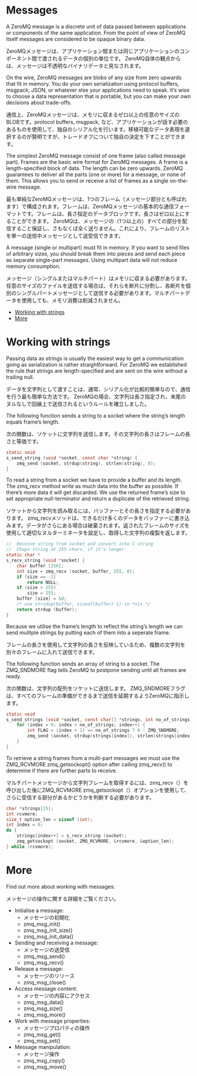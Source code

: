 
Messages
========

A ZeroMQ message is a discrete unit of data passed between applications or components of the same application. From the point of view of ZeroMQ itself messages are considered to be opaque binary data.

ZeroMQメッセージは、アプリケーション間または同じアプリケーションのコンポーネント間で渡されるデータの個別の単位です。 ZeroMQ自体の観点からは、メッセージは不透明なバイナリデータと見なされます。

On the wire, ZeroMQ messages are blobs of any size from zero upwards that fit in memory. You do your own serialization using protocol buffers, msgpack, JSON, or whatever else your applications need to speak. It’s wise to choose a data representation that is portable, but you can make your own decisions about trade-offs.

通信上、ZeroMQメッセージは、メモリに収まるゼロ以上の任意のサイズのBLOBです。protocol buffers, msgpack, など、アプリケーションが話す必要のあるものを使用して、独自のシリアル化を行います。移植可能なデータ表現を選択するのが賢明ですが、トレードオフについて独自の決定を下すことができます。

The simplest ZeroMQ message consist of one frame (also called message part). Frames are the basic wire format for ZeroMQ messages. A frame is a length-specified block of data. The length can be zero upwards. ZeroMQ guarantees to deliver all the parts (one or more) for a message, or none of them. This allows you to send or receive a list of frames as a single on-the-wire message.

最も単純なZeroMQメッセージは、1つのフレーム（メッセージ部分とも呼ばれます）で構成されます。フレームは、ZeroMQメッセージの基本的な通信フォーマットです。フレームは、長さ指定のデータブロックです。長さはゼロ以上にすることができます。 ZeroMQは、メッセージの（1つ以上の）すべての部分を配信すること保証し、さもなくば全く送りません。これにより、フレームのリストを単一の送信中メッセージとして送受信できます。

A message (single or multipart) must fit in memory. If you want to send files of arbitrary sizes, you should break them into pieces and send each piece as separate single-part messages. Using multipart data will not reduce memory consumption.

メッセージ（シングルまたはマルチパート）はメモリに収まる必要があります。任意のサイズのファイルを送信する場合は、それらを断片に分割し、各断片を個別のシングルパートメッセージとして送信する必要があります。マルチパートデータを使用しても、メモリ消費は削減されません。

<!-- TOC -->

- [Working with strings](#working-with-strings)
- [More](#more)

<!-- /TOC -->

# Working with strings

Passing data as strings is usually the easiest way to get a communication going as serialization is rather straightforward. For ZeroMQ we established the rule that strings are length-specified and are sent on the wire without a trailing null.

データを文字列として渡すことは、通常、シリアル化が比較的簡単なので、通信を行う最も簡単な方法です。 ZeroMQの場合、文字列は長さ指定され、末尾のヌルなしで回線上で送信されるというルールを確立しました。

The following function sends a string to a socket where the string’s length equals frame’s length.

次の関数は、ソケットに文字列を送信します。その文字列の長さはフレームの長さと等価です。

```C
static void
s_send_string (void *socket, const char *string) {
	zmq_send (socket, strdup(string), strlen(string), 0);
}
```

To read a string from a socket we have to provide a buffer and its length. The zmq_recv method write as much data into the buffer as possible. If there’s more data it will get discarded. We use the returned frame’s size to set appropriate null-terminator and return a duplicate of the retrieved string.

ソケットから文字列を読み取るには、バッファーとその長さを指定する必要があります。 zmq_recvメソッドは、できるだけ多くのデータをバッファーに書き込みます。データがさらにある場合は破棄されます。返されたフレームのサイズを使用して適切なヌルターミネータを設定し、取得した文字列の複製を返します。

```C
//  Receive string from socket and convert into C string
//  Chops string at 255 chars, if it's longer
static char *
s_recv_string (void *socket) {
    char buffer [256];
    int size = zmq_recv (socket, buffer, 255, 0);
    if (size == -1)
        return NULL;
    if (size > 255)
        size = 255;
    buffer [size] = \0;
    /* use strndup(buffer, sizeof(buffer)-1) in *nix */
    return strdup (buffer);
}
```

Because we utilise the frame’s length to reflect the string’s length we can send mulitple strings by putting each of them into a seperate frame.

フレームの長さを使用して文字列の長さを反映しているため、複数の文字列を別々のフレームに入れて送信できます。

The following function sends an array of string to a socket. The ZMQ_SNDMORE flag tells ZeroMQ to postpone sending until all frames are ready.

次の関数は、文字列の配列をソケットに送信します。 ZMQ_SNDMOREフラグは、すべてのフレームの準備ができるまで送信を延期するようZeroMQに指示します。

```C
static void
s_send_strings (void *socket, const char[] *strings, int no_of_strings) {
    for (index = 0; index < no_of_strings; index++) {
        int FLAG = (index + 1) == no_of_strings ? 0 : ZMQ_SNDMORE;
        zmq_send (socket, strdup(strings[index]), strlen(strings[index]), FLAG);
    }
}
```

To retrieve a string frames from a multi-part messages we must use the ZMQ_RCVMORE zmq_getsockopt() option after calling zmq_recv() to determine if there are further parts to receive.

マルチパートメッセージから文字列フレームを取得するには、zmq_recv（）を呼び出した後にZMQ_RCVMORE zmq_getsockopt（）オプションを使用して、さらに受信する部分があるかどうかを判断する必要があります。

```C
char *strings[25];
int rcvmore;
size_t option_len = sizeof (int);
int index = 0;
do {
    strings[index++] = s_recv_string (socket);
    zmq_getsockopt (socket, ZMQ_RCVMORE, &rcvmore, &option_len);
} while (rcvmore);
```

# More

Find out more about working with messages:

メッセージの操作に関する詳細をご覧ください。

* Initialise a message:
    * メッセージの初期化
    * zmq_msg_init()
    * zmq_msg_init_size()
    * zmq_msg_init_data()
* Sending and receiving a message:
    * メッセージの送受信
    * zmq_msg_send()
    * zmq_msg_recv()
* Release a message:
    * メッセージのリリース
    * zmq_msg_close()
* Access message content:
    * メッセージの内容にアクセス
    * zmq_msg_data()
    * zmq_msg_size()
    * zmq_msg_more()
* Work with message properties:
    * メッセージプロパティの操作
    * zmq_msg_get()
    * zmq_msg_set()
* Message manipulation:
    * メッセージ操作
    * zmq_msg_copy()
    * zmq_msg_move()
